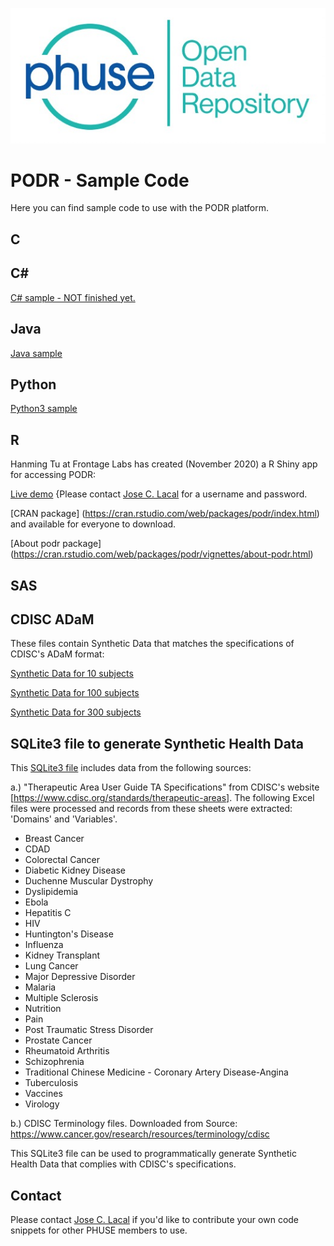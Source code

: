 ![PHUSE PODR Logo Logo](/PODR.jpeg)
# PODR - Sample Code

Here you can find sample code to use with the PODR platform.

## C

## C#
[C# sample - NOT finished yet.](/sample_code/PHUSE_PODR.csharp)

## Java
[Java sample](/sample_code/PHUSE_PODR.java)

## Python
[Python3 sample](/sample_code/PHUSE_PODR.py)

## R
Hanming Tu at Frontage Labs has created (November 2020) a R Shiny app for accessing PODR: 

[Live demo](https://geotiger.shinyapps.io/01_podr/) {Please contact [Jose C. Lacal](mailto:Jose.Lacal@NIHPO.com) for a username and password.

[CRAN package] (https://cran.rstudio.com/web/packages/podr/index.html) and available for everyone to download. 

[About podr package] (https://cran.rstudio.com/web/packages/podr/vignettes/about-podr.html)


## SAS

## CDISC ADaM
These files contain Synthetic Data that matches the specifications of CDISC's ADaM format:

[Synthetic Data for 10 subjects](/sample_code/ADaM_SyntData_10.csv)

[Synthetic Data for 100 subjects](/sample_code/ADaM_SyntData_100.csv)

[Synthetic Data for 300 subjects](/sample_code/ADaM_SyntData_300.csv)

## SQLite3 file to generate Synthetic Health Data
This [SQLite3 file](/sample_code/Synthetic_Health_Data_NIHPO.sqlite3) includes data from the following sources:

a.) "Therapeutic Area User Guide TA Specifications" from CDISC's website [https://www.cdisc.org/standards/therapeutic-areas]. 
The following Excel files were processed and records from these sheets were extracted: 'Domains' and 'Variables'.
* Breast Cancer
* CDAD
* Colorectal Cancer
* Diabetic Kidney Disease
* Duchenne Muscular Dystrophy
* Dyslipidemia
* Ebola
* Hepatitis C
* HIV
* Huntington's Disease
* Influenza
* Kidney Transplant
* Lung Cancer
* Major Depressive Disorder
* Malaria
* Multiple Sclerosis
* Nutrition
* Pain
* Post Traumatic Stress Disorder
* Prostate Cancer
* Rheumatoid Arthritis
* Schizophrenia
* Traditional Chinese Medicine - Coronary Artery Disease-Angina
* Tuberculosis
* Vaccines
* Virology


b.) CDISC Terminology files. Downloaded from Source: https://www.cancer.gov/research/resources/terminology/cdisc

This SQLite3 file can be used to programmatically generate Synthetic Health Data that complies with CDISC's specifications.

## Contact
Please contact [Jose C. Lacal](mailto:Jose.Lacal@NIHPO.com) if you'd like to contribute your own code snippets for other PHUSE members to use.